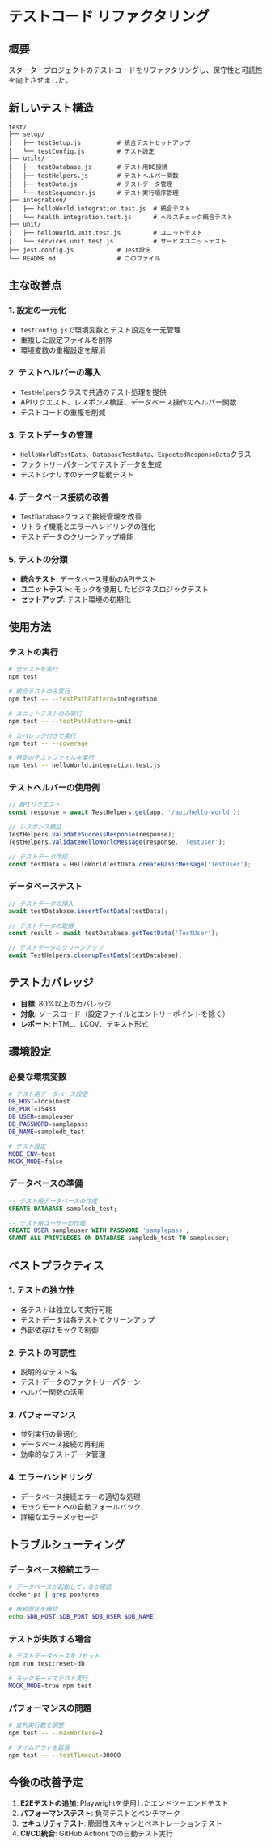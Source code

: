# テストコード リファクタリング

## 概要

スタータープロジェクトのテストコードをリファクタリングし、保守性と可読性を向上させました。

## 新しいテスト構造

```
test/
├── setup/
│   ├── testSetup.js          # 統合テストセットアップ
│   └── testConfig.js         # テスト設定
├── utils/
│   ├── testDatabase.js       # テスト用DB接続
│   ├── testHelpers.js        # テストヘルパー関数
│   ├── testData.js           # テストデータ管理
│   └── testSequencer.js      # テスト実行順序管理
├── integration/
│   ├── helloWorld.integration.test.js  # 統合テスト
│   └── health.integration.test.js      # ヘルスチェック統合テスト
├── unit/
│   ├── helloWorld.unit.test.js         # ユニットテスト
│   └── services.unit.test.js           # サービスユニットテスト
├── jest.config.js            # Jest設定
└── README.md                 # このファイル
```

## 主な改善点

### 1. 設定の一元化
- `testConfig.js`で環境変数とテスト設定を一元管理
- 重複した設定ファイルを削除
- 環境変数の重複設定を解消

### 2. テストヘルパーの導入
- `TestHelpers`クラスで共通のテスト処理を提供
- APIリクエスト、レスポンス検証、データベース操作のヘルパー関数
- テストコードの重複を削減

### 3. テストデータの管理
- `HelloWorldTestData`、`DatabaseTestData`、`ExpectedResponseData`クラス
- ファクトリーパターンでテストデータを生成
- テストシナリオのデータ駆動テスト

### 4. データベース接続の改善
- `TestDatabase`クラスで接続管理を改善
- リトライ機能とエラーハンドリングの強化
- テストデータのクリーンアップ機能

### 5. テストの分類
- **統合テスト**: データベース連動のAPIテスト
- **ユニットテスト**: モックを使用したビジネスロジックテスト
- **セットアップ**: テスト環境の初期化

## 使用方法

### テストの実行

```bash
# 全テストを実行
npm test

# 統合テストのみ実行
npm test -- --testPathPattern=integration

# ユニットテストのみ実行
npm test -- --testPathPattern=unit

# カバレッジ付きで実行
npm test -- --coverage

# 特定のテストファイルを実行
npm test -- helloWorld.integration.test.js
```

### テストヘルパーの使用例

```javascript
// APIリクエスト
const response = await TestHelpers.get(app, '/api/hello-world');

// レスポンス検証
TestHelpers.validateSuccessResponse(response);
TestHelpers.validateHelloWorldMessage(response, 'TestUser');

// テストデータ作成
const testData = HelloWorldTestData.createBasicMessage('TestUser');
```

### データベーステスト

```javascript
// テストデータの挿入
await testDatabase.insertTestData(testData);

// テストデータの取得
const result = await testDatabase.getTestData('TestUser');

// テストデータのクリーンアップ
await TestHelpers.cleanupTestData(testDatabase);
```

## テストカバレッジ

- **目標**: 80%以上のカバレッジ
- **対象**: ソースコード（設定ファイルとエントリーポイントを除く）
- **レポート**: HTML、LCOV、テキスト形式

## 環境設定

### 必要な環境変数

```bash
# テスト用データベース設定
DB_HOST=localhost
DB_PORT=15433
DB_USER=sampleuser
DB_PASSWORD=samplepass
DB_NAME=sampledb_test

# テスト設定
NODE_ENV=test
MOCK_MODE=false
```

### データベースの準備

```sql
-- テスト用データベースの作成
CREATE DATABASE sampledb_test;

-- テスト用ユーザーの作成
CREATE USER sampleuser WITH PASSWORD 'samplepass';
GRANT ALL PRIVILEGES ON DATABASE sampledb_test TO sampleuser;
```

## ベストプラクティス

### 1. テストの独立性
- 各テストは独立して実行可能
- テストデータは各テストでクリーンアップ
- 外部依存はモックで制御

### 2. テストの可読性
- 説明的なテスト名
- テストデータのファクトリーパターン
- ヘルパー関数の活用

### 3. パフォーマンス
- 並列実行の最適化
- データベース接続の再利用
- 効率的なテストデータ管理

### 4. エラーハンドリング
- データベース接続エラーの適切な処理
- モックモードへの自動フォールバック
- 詳細なエラーメッセージ

## トラブルシューティング

### データベース接続エラー

```bash
# データベースが起動しているか確認
docker ps | grep postgres

# 接続設定を確認
echo $DB_HOST $DB_PORT $DB_USER $DB_NAME
```

### テストが失敗する場合

```bash
# テストデータベースをリセット
npm run test:reset-db

# モックモードでテスト実行
MOCK_MODE=true npm test
```

### パフォーマンスの問題

```bash
# 並列実行数を調整
npm test -- --maxWorkers=2

# タイムアウトを延長
npm test -- --testTimeout=30000
```

## 今後の改善予定

1. **E2Eテストの追加**: Playwrightを使用したエンドツーエンドテスト
2. **パフォーマンステスト**: 負荷テストとベンチマーク
3. **セキュリティテスト**: 脆弱性スキャンとペネトレーションテスト
4. **CI/CD統合**: GitHub Actionsでの自動テスト実行 